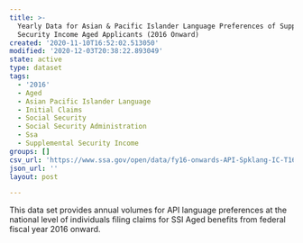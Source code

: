 ```yaml
---
title: >-
  Yearly Data for Asian & Pacific Islander Language Preferences of Supplemental
  Security Income Aged Applicants (2016 Onward)
created: '2020-11-10T16:52:02.513050'
modified: '2020-12-03T20:38:22.893049'
state: active
type: dataset
tags:
  - '2016'
  - Aged
  - Asian Pacific Islander Language
  - Initial Claims
  - Social Security
  - Social Security Administration
  - Ssa
  - Supplemental Security Income
groups: []
csv_url: 'https://www.ssa.gov/open/data/fy16-onwards-API-Spklang-IC-T16-SSIAged-Yrly.csv'
json_url: ''
layout: post

---
```

This data set provides annual volumes for API language preferences at the national level of individuals filing claims for SSI Aged benefits from federal fiscal year 2016 onward.
